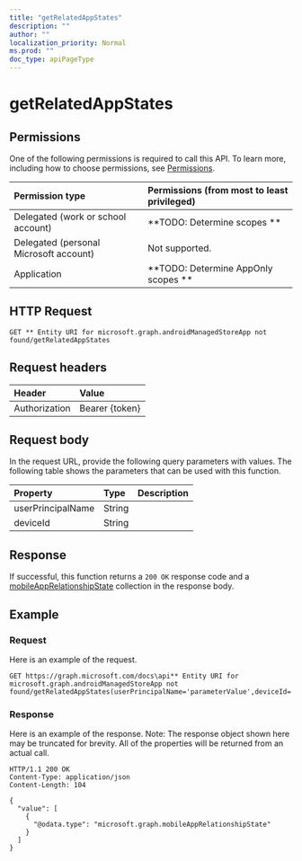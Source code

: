 ```yaml
---
title: "getRelatedAppStates"
description: ""
author: ""
localization_priority: Normal
ms.prod: ""
doc_type: apiPageType
---
```


# getRelatedAppStates



## Permissions
One of the following permissions is required to call this API. To learn more, including how to choose permissions, see [Permissions](/concepts/permissions-reference.md).

|Permission type|Permissions (from most to least privileged)|
|:---|:---|
|Delegated (work or school account)|**TODO: Determine scopes **|
|Delegated (personal Microsoft account)|Not supported.|
|Application|**TODO: Determine AppOnly scopes **|

## HTTP Request
<!-- {
  "blockType": "ignored"
}
-->
``` http
GET ** Entity URI for microsoft.graph.androidManagedStoreApp not found/getRelatedAppStates
```

## Request headers
|Header|Value|
|:---|:---|
|Authorization|Bearer {token}|

## Request body
In the request URL, provide the following query parameters with values.
The following table shows the parameters that can be used with this function.

|Property|Type|Description|
|:---|:---|:---|
|userPrincipalName|String||
|deviceId|String||



## Response
If successful, this function returns a `200 OK` response code and a [mobileAppRelationshipState](../resources/intune-apps-mobileAppRelationshipState.md) collection in the response body.

## Example

### Request
Here is an example of the request.
<!-- {
  "blockType": "request",
  "name": "androidmanagedstoreapp_getrelatedappstates"
}
-->
``` http
GET https://graph.microsoft.com/docs\api** Entity URI for microsoft.graph.androidManagedStoreApp not found/getRelatedAppStates(userPrincipalName='parameterValue',deviceId='parameterValue')
```

### Response
Here is an example of the response. Note: The response object shown here may be truncated for brevity. All of the properties will be returned from an actual call.
<!-- {
  "blockType": "response",
  "truncated": true,
  "@odata.type": "collection(microsoft.graph.mobileapprelationshipstate)"
}
-->
``` http
HTTP/1.1 200 OK
Content-Type: application/json
Content-Length: 104

{
  "value": [
    {
      "@odata.type": "microsoft.graph.mobileAppRelationshipState"
    }
  ]
}
```

